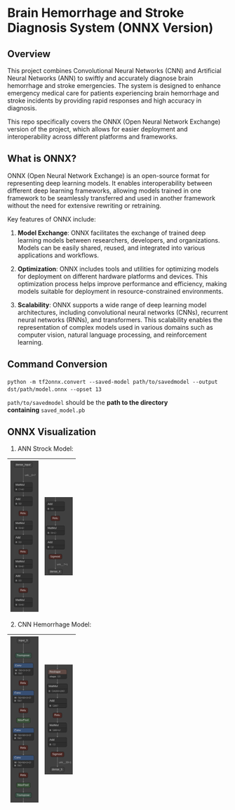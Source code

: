 # Brain Hemorrhage and Stroke Diagnosis System (ONNX Version)

## Overview

This project combines Convolutional Neural Networks (CNN) and Artificial Neural Networks (ANN) to swiftly and accurately diagnose brain hemorrhage and stroke emergencies. The system is designed to enhance emergency medical care for patients experiencing brain hemorrhage and stroke incidents by providing rapid responses and high accuracy in diagnosis.

This repo specifically covers the ONNX (Open Neural Network Exchange) version of the project, which allows for easier deployment and interoperability across different platforms and frameworks.

## What is ONNX?

ONNX (Open Neural Network Exchange) is an open-source format for representing deep learning models. It enables interoperability between different deep learning frameworks, allowing models trained in one framework to be seamlessly transferred and used in another framework without the need for extensive rewriting or retraining.

Key features of ONNX include:

1. **Model Exchange**: ONNX facilitates the exchange of trained deep learning models between researchers, developers, and organizations. Models can be easily shared, reused, and integrated into various applications and workflows.

2. **Optimization**: ONNX includes tools and utilities for optimizing models for deployment on different hardware platforms and devices. This optimization process helps improve performance and efficiency, making models suitable for deployment in resource-constrained environments.

3. **Scalability**: ONNX supports a wide range of deep learning model architectures, including convolutional neural networks (CNNs), recurrent neural networks (RNNs), and transformers. This scalability enables the representation of complex models used in various domains such as computer vision, natural language processing, and reinforcement learning.

## Command Conversion

``python -m tf2onnx.convert --saved-model path/to/savedmodel --output dst/path/model.onnx --opset 13``

`path/to/savedmodel` should be the **path to the directory containing** `saved_model.pb`

## ONNX Visualization

1. ANN Strock Model:

| <img title="" src="./Images/ann_p1.png" alt="" width="64"> | <img title="" src="./Images/ann_p2.png" alt="" width="64"> |
| ---------------------------------------------------------- | ---------------------------------------------------------- |

2. CNN Hemorrhage Model:

| <img title="" src="./Images/cnn_p1.png" alt="" width="64"> | <img title="" src="./Images/cnn_p2.png" alt="" width="64"> |
| ---------------------------------------------------------- | ---------------------------------------------------------- |